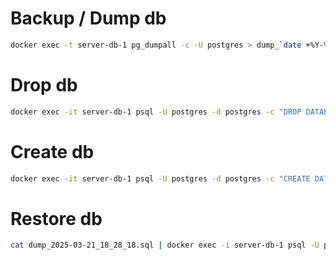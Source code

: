 # Backup / Dump db

```sh
docker exec -t server-db-1 pg_dumpall -c -U postgres > dump_`date +%Y-%m-%d"_"%H_%M_%S`.sql
```

# Drop db

```sh
docker exec -it server-db-1 psql -U postgres -d postgres -c "DROP DATABASE app;"
```
# Create db

```sh
docker exec -it server-db-1 psql -U postgres -d postgres -c "CREATE DATABASE app;"
```

# Restore db

```sh
cat dump_2025-03-21_18_28_18.sql | docker exec -i server-db-1 psql -U postgres
```

